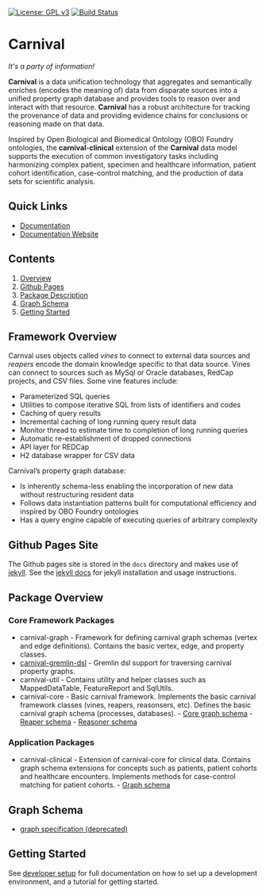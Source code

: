 [![License: GPL v3](https://img.shields.io/badge/License-GPL%20v3-blue.svg)](https://github.com/pennbiobank/pennai/carnival-public/master/LICENSE)
[![Build Status](https://travis-ci.org/pmbb-ibi/carnival.svg?branch=master)](https://travis-ci.org/pmbb-ibi/carnival)

# Carnival

_It's a party of information!_

**Carnival** is a data unification technology that aggregates and semantically enriches (encodes the meaning of) data from disparate sources into a unified property graph database and provides tools to reason over and interact with that resource. **Carnival** has a robust architecture for tracking the provenance of data and providing evidence chains for conclusions or reasoning made on that data.

Inspired by Open Biological and Biomedical Ontology (OBO) Foundry ontologies, the **carnival-clinical** extension of the **Carnival** data model supports the execution of common investigatory tasks including harmonizing complex patient, specimen and healthcare information, patient cohort identification, case-control matching, and the production of data sets for scientific analysis.

## Quick Links

- [Documentation](docs/index.markdown)
- [Documentation Website](https://pmbb-ibi.github.io/carnival/)

## Contents

1. [Overview](#overview)
1. [Github Pages](#github-pages-site)
1. [Package Description](#package-overview)
1. [Graph Schema](#graph-schema)
1. [Getting Started](#getting-started)

<a name="overview"></a>

## Framework Overview

Carnval uses objects called _vines_ to connect to external data sources and _reapers_ encode the domain knowledge specific to that data source. Vines can connect to sources such as MySql or Oracle databases, RedCap projects, and CSV files. Some vine features include:

- Parameterized SQL queries
- Utilities to compose iterative SQL from lists of identifiers and codes
- Caching of query results
- Incremental caching of long running query result data
- Monitor thread to estimate time to completion of long running queries
- Automatic re-establishment of dropped connections
- API layer for REDCap
- H2 database wrapper for CSV data

Carnival’s property graph database:

- Is inherently schema-less enabling the incorporation of new data without restructuring resident data
- Follows data instantiation patterns built for computational efficiency and inspired by OBO Foundry ontologies
- Has a query engine capable of executing queries of arbitrary complexity

<a name="github-pages-site"></a>

## Github Pages Site

The Github pages site is stored in the `docs` directory and makes use of [jekyll](https://jekyllrb.com). See the [jekyll docs](https://jekyllrb.com/docs/) for jekyll installation and usage instructions.

<a name="package-overview"></a>

## Package Overview

### Core Framework Packages

- carnival-graph - Framework for defining carnival graph schemas (vertex and edge definitions). Contains the basic vertex, edge, and property classes.
- [carnival-gremlin-dsl](app/carnival-gremlin-dsl/README.md) - Gremlin dsl support for traversing carnival property graphs.
- carnival-util - Contains utility and helper classes such as MappedDataTable, FeatureReport and SqlUtils.
- carnival-core - Basic carnival framework. Implements the basic carnival framework classes (vines, reapers, reasonsers, etc). Defines the basic carnival graph schema (processes, databases). - [Core graph schema](https://github.com/pmbb-ibi/carnival/blob/master/app/carnival-core/src/main/groovy/carnival/core/graph/Core.groovy) - [Reaper schema](https://github.com/pmbb-ibi/carnival/blob/master/app/carnival-core/src/main/groovy/carnival/core/graph/Reaper.groovy) - [Reasoner schema](https://github.com/pmbb-ibi/carnival/blob/master/app/carnival-core/src/main/groovy/carnival/core/graph/Reasoner.groovy)

### Application Packages

- carnival-clinical - Extension of carnival-core for clinical data. Contains graph schema extensions for concepts such as patients, patient cohorts and healthcare encounters. Implements methods for case-control matching for patient cohorts. - [Graph schema](https://github.com/pmbb-ibi/carnival/blob/master/app/carnival-clinical/src/main/groovy/carnival/clinical/graph/Clinical.groovy)

<a name="graph-schema"></a>

## Graph Schema

- [graph specification (deprecated)](app/carnival-core/doc/graph.md)

<a name="getting-started"></a>

## Getting Started

See [developer setup](https://pmbb-ibi.github.io/carnival/#DeveloperSetup) for full documentation on how to set up a development environment, and a tutorial for getting started.
